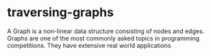 # traversing-graphs
A Graph is a non-linear data structure consisting of nodes and edges. Graphs are one of the most commonly asked topics in programming competitions. They have extensive real world applications
